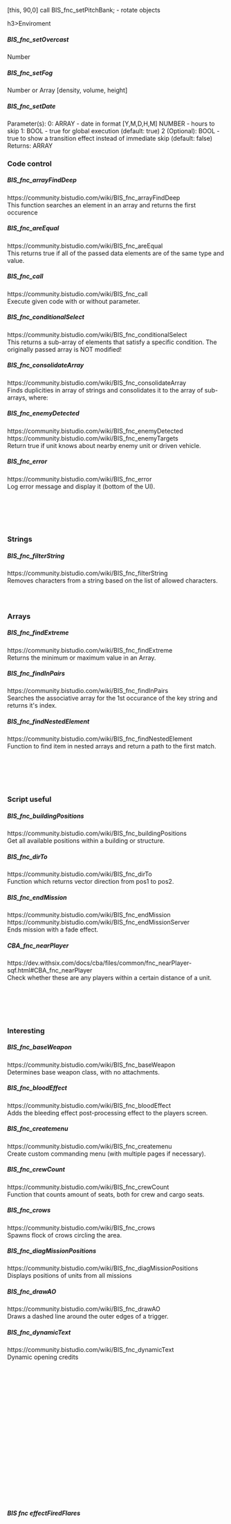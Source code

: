[this, 90,0] call BIS_fnc_setPitchBank; - rotate objects

h3>Enviroment</h3>

<h5>BIS_fnc_setOvercast</h5>
Number
<h5>BIS_fnc_setFog</h5>
Number or Array [density, volume, height]
<h5>BIS_fnc_setDate</h5>
Parameter(s):
		0:
			ARRAY - date in format [Y,M,D,H,M]
			NUMBER - hours to skip
		1: BOOL - true for global execution (default: true)
		2 (Optional): BOOL - true to show a transition effect instead of immediate skip (default: false)
	Returns:
	ARRAY



<h3>Code control</h3>


<h5>BIS_fnc_arrayFindDeep</h5>
https://community.bistudio.com/wiki/BIS_fnc_arrayFindDeep
<br>This function searches an element in an array and returns the first occurence

<h5>BIS_fnc_areEqual</h5>
https://community.bistudio.com/wiki/BIS_fnc_areEqual
<br>This returns true if all of the passed data elements are of the same
type and value.

<h5>BIS_fnc_call</h5>
https://community.bistudio.com/wiki/BIS_fnc_call
<br>Execute given code with or without parameter.

<h5>BIS_fnc_conditionalSelect</h5>
https://community.bistudio.com/wiki/BIS_fnc_conditionalSelect
<br>This returns a sub-array of elements that satisfy a specific condition. The originally passed array is NOT modified!

<h5>BIS_fnc_consolidateArray</h5>
https://community.bistudio.com/wiki/BIS_fnc_consolidateArray
<br>Finds duplicities in array of strings and consolidates it to the array of sub-arrays, where:

<h5>BIS_fnc_enemyDetected</h5>
https://community.bistudio.com/wiki/BIS_fnc_enemyDetected
<br>https://community.bistudio.com/wiki/BIS_fnc_enemyTargets
<br>Return true if unit knows about nearby enemy unit or driven vehicle.

<h5>BIS_fnc_error</h5>
https://community.bistudio.com/wiki/BIS_fnc_error
<br>Log error message and display it (bottom of the UI).

<h5></h5>

<br>
<h5></h5>

<br>

<h3>Strings</h3>

<h5>BIS_fnc_filterString</h5>
https://community.bistudio.com/wiki/BIS_fnc_filterString
<br>Removes characters from a string based on the list of allowed characters. 



<h5></h5>

<br>




<h3>Arrays</h3>

<h5>BIS_fnc_findExtreme</h5>
https://community.bistudio.com/wiki/BIS_fnc_findExtreme
<br>Returns the minimum or maximum value in an Array.

<h5>BIS_fnc_findInPairs</h5>
https://community.bistudio.com/wiki/BIS_fnc_findInPairs
<br>Searches the associative array for the 1st occurance of the key string and returns it's index.


<h5>BIS_fnc_findNestedElement</h5>
https://community.bistudio.com/wiki/BIS_fnc_findNestedElement
<br>Function to find item in nested arrays and return a path to the first match.

<h5></h5>

<br>

<h5></h5>

<br>

<h3> Script useful </h3>


<h5>BIS_fnc_buildingPositions</h5>
https://community.bistudio.com/wiki/BIS_fnc_buildingPositions
<br>Get all available positions within a building or structure.

<h5>BIS_fnc_dirTo</h5>
https://community.bistudio.com/wiki/BIS_fnc_dirTo
<br>Function which returns vector direction from pos1 to pos2.

<h5>BIS_fnc_endMission</h5>
https://community.bistudio.com/wiki/BIS_fnc_endMission
<br>https://community.bistudio.com/wiki/BIS_fnc_endMissionServer
<br>Ends mission with a fade effect.


<h5>CBA_fnc_nearPlayer</h5>
https://dev.withsix.com/docs/cba/files/common/fnc_nearPlayer-sqf.html#CBA_fnc_nearPlayer
<br>Check whether these are any players within a certain distance of a unit.


<h5></h5>

<br>
<h5></h5>

<br>


<h3> Interesting </h3>

<h5>BIS_fnc_baseWeapon</h5>
https://community.bistudio.com/wiki/BIS_fnc_baseWeapon
<br>Determines base weapon class, with no attachments.

<h5>BIS_fnc_bloodEffect</h5>
https://community.bistudio.com/wiki/BIS_fnc_bloodEffect
<br>Adds the bleeding effect post-processing effect to the players screen.

<h5>BIS_fnc_createmenu</h5>
https://community.bistudio.com/wiki/BIS_fnc_createmenu
<br>Create custom commanding menu (with multiple pages if necessary).

<h5>BIS_fnc_crewCount</h5>
https://community.bistudio.com/wiki/BIS_fnc_crewCount
<br>Function that counts amount of seats, both for crew and cargo seats.

<h5>BIS_fnc_crows</h5>
https://community.bistudio.com/wiki/BIS_fnc_crows
<br>Spawns flock of crows circling the area.

<h5>BIS_fnc_diagMissionPositions</h5>
https://community.bistudio.com/wiki/BIS_fnc_diagMissionPositions
<br>Displays positions of units from all missions

<h5>BIS_fnc_drawAO</h5>
https://community.bistudio.com/wiki/BIS_fnc_drawAO
<br>Draws a dashed line around the outer edges of a trigger.

<h5>BIS_fnc_dynamicText</h5>
https://community.bistudio.com/wiki/BIS_fnc_dynamicText
<br>Dynamic opening credits



<h5></h5>

<br>
<h5></h5>

<br>
<h5></h5>

<br>
<h5></h5>

<br>
<h5></h5>

<br>
<h5></h5>

<br>
<h5></h5>

<br>
<h5></h5>

<br>





<h5>BIS fnc effectFiredFlares</h5>

